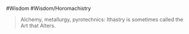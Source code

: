 #Wisdom #Wisdom/Horomachistry 
> Alchemy, metallurgy, pyrotechnics: Ithastry is sometimes called the Art that Alters.


